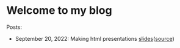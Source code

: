 # Welcome to my blog

Posts:

- September 20, 2022: Making html presentations [slides](https://sophiasage.github.io/blog/articles/revealjs/slides.html)([source](main.md))
